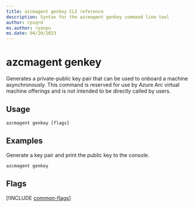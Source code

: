 ```yaml
---
title: azcmagent genkey CLI reference
description: Syntax for the azcmagent genkey command line tool
author: rpsqrd
ms.author: ryanpu
ms.date: 04/20/2023
---
```


# azcmagent genkey

Generates a private-public key pair that can be used to onboard a machine asynchronously. This command is reserved for use by Azure Arc virtual machine offerings and is not intended to be directly called by users.

## Usage

```
azcmagent genkey [flags]
```

## Examples

Generate a key pair and print the public key to the console.

```
azcmagent genkey
```

## Flags

[!INCLUDE [common-flags](includes/azcmagent-common-flags.md)]
